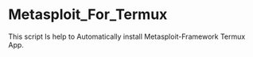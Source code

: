 # Metasploit_For_Termux
This script Is help to Automatically install Metasploit-Framework  Termux App.
